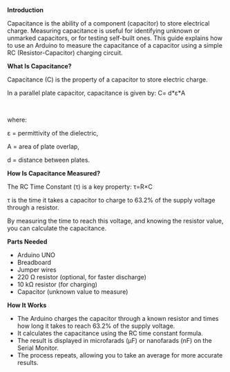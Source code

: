 **Introduction**



Capacitance is the ability of a component (capacitor) to store electrical charge. Measuring capacitance is useful for identifying unknown or unmarked capacitors, or for testing self-built ones. This guide explains how to use an Arduino to measure the capacitance of a capacitor using a simple RC (Resistor-Capacitor) charging circuit.



**What Is Capacitance?**



Capacitance (C) is the property of a capacitor to store electric charge.



In a parallel plate capacitor, capacitance is given by:  C= d\*ε\*A

&nbsp;

where:

ε = permittivity of the dielectric,

A = area of plate overlap,

d = distance between plates.



**How Is Capacitance Measured?**



The RC Time Constant (τ) is a key property: τ=R×C



τ is the time it takes a capacitor to charge to 63.2% of the supply voltage through a resistor.

By measuring the time to reach this voltage, and knowing the resistor value, you can calculate the capacitance.



**Parts Needed**



* Arduino UNO
* Breadboard
* Jumper wires
* 220 Ω resistor (optional, for faster discharge)
* 10 kΩ resistor (for charging)
* Capacitor (unknown value to measure)



**How It Works**



* The Arduino charges the capacitor through a known resistor and times how long it takes to reach 63.2% of the supply voltage.
* It calculates the capacitance using the RC time constant formula.
* The result is displayed in microfarads (μF) or nanofarads (nF) on the Serial Monitor.
* The process repeats, allowing you to take an average for more accurate results.